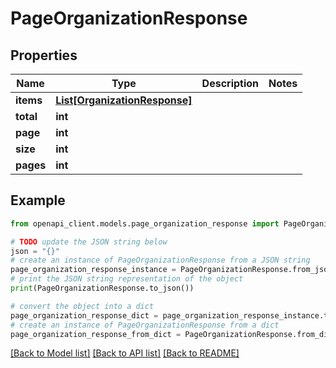 # PageOrganizationResponse


## Properties

Name | Type | Description | Notes
------------ | ------------- | ------------- | -------------
**items** | [**List[OrganizationResponse]**](OrganizationResponse.md) |  | 
**total** | **int** |  | 
**page** | **int** |  | 
**size** | **int** |  | 
**pages** | **int** |  | 

## Example

```python
from openapi_client.models.page_organization_response import PageOrganizationResponse

# TODO update the JSON string below
json = "{}"
# create an instance of PageOrganizationResponse from a JSON string
page_organization_response_instance = PageOrganizationResponse.from_json(json)
# print the JSON string representation of the object
print(PageOrganizationResponse.to_json())

# convert the object into a dict
page_organization_response_dict = page_organization_response_instance.to_dict()
# create an instance of PageOrganizationResponse from a dict
page_organization_response_from_dict = PageOrganizationResponse.from_dict(page_organization_response_dict)
```
[[Back to Model list]](../README.md#documentation-for-models) [[Back to API list]](../README.md#documentation-for-api-endpoints) [[Back to README]](../README.md)



